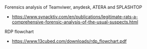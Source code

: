 Forensics analysis of Teamviwer, anydesk, ATERA and SPLASHTOP
- https://www.synacktiv.com/en/publications/legitimate-rats-a-comprehensive-forensic-analysis-of-the-usual-suspects.html

RDP flowchart
- https://www.13cubed.com/downloads/rdp_flowchart.pdf
